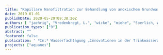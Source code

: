 ```yaml
---
title: "Kapillare Nanofiltration zur Behandlung von anoxischem Grundwasser und Uferfiltrat"
date: 2019-01-01
publishDate: 2020-05-20T09:38:20Z
authors: [ "jaehrig", "Vredenbregt, L.", "wicke", "miehe", "Sperlich, A." ]
publication_types: ["0"]
abstract: ""
featured: false
publication: ' *In:* Wasserfachtagung „Innovationen in der Trinkwasseraufbereitung“. Muttenz, Switzerland. 14 May 2019'
projects: ["aquanes"]
---
```


